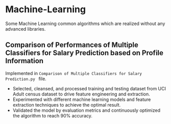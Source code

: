 # Machine-Learning 
Some Machine Learning common algorithms which are realized without any advanced libraries.

## Comparison of Performances of Multiple Classifiers for Salary Prediction based on Profile Information
Implemented in  `Comparison of Multiple Classifiers for Salary Prediction.py ` file.
- Selected, cleansed, and processed training and testing dataset from UCI Adult census dataset to drive feature engineering and extraction.
-	Experimented with different machine learning models and feature extraction techniques to achieve the optimal result.
-	Validated the model by evaluation metrics and continuously optimized the algorithm to reach 90% accuracy.
